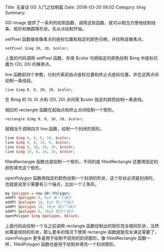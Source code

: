 Title: 无废话 GD 入门之绘制篇
Date: 2008-03-20 08:02
Category: blog
Summary:

GD::Image 提供了一系列的绘制函数，调用这些函数，就可以相当方便地绘制线条、矩形和椭圆等形状。先从点绘制开始。

setPixel 函数接收像素点的座标位置和指定的颜色句柄，并绘制该像素点。

`setPixel $img 20, 20, $color;`

上面的代码调用 setPixel 函数，并用 \$color 句柄指定的颜色绘制 $img 中座标位置为 (20, 20) 的像素点。

line 函数前四个参数，分别代表前始点座标位置和终止点座标位置，并在这两点间绘制一条线段。

`line $img 0, 0, 20, 20, $color;`

在 \$img 的 (0, 0) 点和 (20, 20) 点间用 $color 指定的颜色绘制一条直线。

相应的 rectangle 函数在起始点和终止点间绘制一个矩形。

`rectangle $img 0, 0, 10, 10, $color;`

就相当于调用四次 line 函数，绘制一个封闭的矩形。

```perl
line $img 0, 0, 0, 10, $color;
line $img 0, 0, 10, 0, $color;
line $img 0, 10, 10, 10, $color;
line $img 10, 0, 10, 10, $color;
```

filledRectangle 函数也是绘制一个矩形，不同的是 filledRectangle 还要用指定的颜色填充这个矩形。

openPolygon 函数用指定的颜色绘制一个封闭的形状，这个形状必须是封闭的，也就是说至少需要有三个端点，比如一个三角形。

```perl
my $polygon = new GD::Polygon;
addPt $polygon 0, 0;# 第一个端点
addPt $polygon 10, 0;# 第二个端点
addPt $polygon 10, 10;# 第三个端点
addPt $polygon 0, 10;# 第四个端点
openPolygon $img $polygon, $black;
```

上面代码会绘制一个与之前调用 rectangle 函数绘制出的矩形完全相同形状，当然如果是规则的形状，那么更多的情况下使用 rectangle 函数就能完全满足需要了，openPolygon 更多是用于绘制不规则的封闭图形。像 filledRectangle 函数一样，filledPolygon 函数也是用于绘制并填充一个封闭图形。